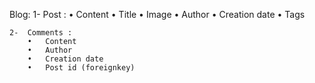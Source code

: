 Blog:
    1-	Post :
        •	Content
        •	Title
        •	Image
        •	Author
        •	Creation date
        •   Tags




    2-	Comments :
        •	Content
        •	Author 
        •	Creation date
        •	Post id (foreignkey)
 